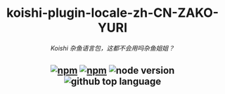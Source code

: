 <div align="center">

# koishi-plugin-locale-zh-CN-ZAKO-YURI

_Koishi 杂鱼语言包，这都不会用吗杂鱼姐姐？_

## [![npm](https://img.shields.io/npm/v/koishi-plugin-locale-zh-cn-zako-yuri)](https://www.npmjs.com/package/koishi-plugin-locale-zh-cn-zako-yuri) [![npm](https://img.shields.io/npm/dm/koishi-plugin-locale-zh-cn-zako-yuri)](https://www.npmjs.com/package/koishi-plugin-locale-zh-cn-zako-yuri) ![node version](https://img.shields.io/badge/node-%3E=18-green) ![github top language](https://img.shields.io/github/languages/top/ChatLunaLab/chatluna-character?logo=github)

</div>

